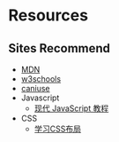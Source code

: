 # Resources

## Sites Recommend

- [MDN](https://developer.mozilla.org)
- [w3schools](https://www.w3schools.com)
- [caniuse](https://caniuse.com)
- Javascript
  - [现代 JavaScript 教程](https://zh.javascript.info)
- CSS
  - [学习CSS布局](https://zh.learnlayout.com/)

